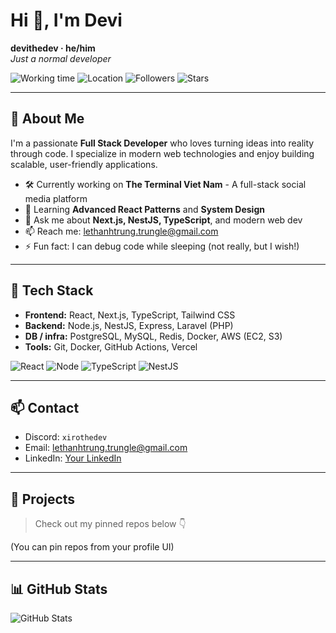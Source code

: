 <!-- Header / Hero -->
<h1 align="left">Hi 👋, I'm Devi</h1>
<p align="left">
  <strong>devithedev · he/him</strong><br>
  <em>Just a normal developer</em>
</p>

<!-- Small badges row -->
<p>
  <img alt="Working time" src="https://img.shields.io/badge/Working%20time-Active-brightgreen" />
  <img alt="Location" src="https://img.shields.io/badge/Location-Viet%20Nam-blue" />
  <img alt="Followers" src="https://img.shields.io/github/followers/USERNAME?label=Followers&style=social" />
  <img alt="Stars" src="https://img.shields.io/github/stars/USERNAME?style=social" />
</p>

---

## 🚀 About Me
I'm a passionate **Full Stack Developer** who loves turning ideas into reality through code. I specialize in modern web technologies and enjoy building scalable, user-friendly applications.

- 🛠 Currently working on **The Terminal Viet Nam** - A full-stack social media platform  
- 🌱 Learning **Advanced React Patterns** and **System Design**  
- 💬 Ask me about **Next.js, NestJS, TypeScript**, and modern web dev  
- 📫 Reach me: <a href="mailto:lethanhtrung.trungle@gmail.com">lethanhtrung.trungle@gmail.com</a>  
- ⚡ Fun fact: I can debug code while sleeping (not really, but I wish!)

---

## 🧰 Tech Stack
- **Frontend:** React, Next.js, TypeScript, Tailwind CSS  
- **Backend:** Node.js, NestJS, Express, Laravel (PHP)  
- **DB / infra:** PostgreSQL, MySQL, Redis, Docker, AWS (EC2, S3)  
- **Tools:** Git, Docker, GitHub Actions, Vercel

<!-- Tech icons (emoji or shields) -->
<p>
  <img alt="React" src="https://img.shields.io/badge/React-17.x-61DAFB?logo=react&logoColor=white"/>
  <img alt="Node" src="https://img.shields.io/badge/Node.js-16.x-339933?logo=node.js&logoColor=white"/>
  <img alt="TypeScript" src="https://img.shields.io/badge/TypeScript-4.x-3178C6?logo=typescript&logoColor=white"/>
  <img alt="NestJS" src="https://img.shields.io/badge/NestJS-8.x-E0234E?logo=nestjs&logoColor=white"/>
</p>

---

## 📫 Contact
- Discord: `xirothedev`  
- Email: <a href="mailto:lethanhtrung.trungle@gmail.com">lethanhtrung.trungle@gmail.com</a>  
- LinkedIn: [Your LinkedIn](https://www.linkedin.com/in/your-profile)

---

## 📌 Projects
> Check out my pinned repos below 👇

(You can pin repos from your profile UI)

---

## 📊 GitHub Stats
<p align="left">
  <img src="https://github-readme-stats.vercel.app/api?username=USERNAME&show_icons=true&hide_border=true" alt="GitHub Stats" />
</p>
